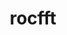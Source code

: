 ---
title: "rocfft"
layout: cache
categories: [package, develop]
meta: {"compilers": ["gcc@11.4.0", "gcc@13.2.0"], "num_specs": 48, "num_specs_by_stack": {"e4s": 19, "ml-linux-x86_64-rocm": 29, "root": 48}, "oss": ["ubuntu22.04", "ubuntu24.04"], "platforms": ["linux"], "stacks": ["e4s", "ml-linux-x86_64-rocm", "root"], "targets": ["x86_64_v3"], "versions": ["6.1.2", "6.3.3"]}
spec_details: [{"compiler": "gcc@13.2.0", "hash": "2jv6szmu3ox2saz2lkvotrhqzxe3mjbp", "os": "ubuntu24.04", "platform": "linux", "size": "-", "stacks": ["ml-linux-x86_64-rocm", "root"], "target": "x86_64_v3", "variants": ["amdgpu_target:=gfx90a", "amdgpu_target_sram_ecc:=auto", "~asan", "build_system=cmake", "build_type=Release", "generator=make", "~ipo", "patches:=0f79d30"], "versions": ["6.1.2"]}, {"compiler": "gcc@13.2.0", "hash": "2jxpedltf636v5wbzw6c6n4b35ktjtyx", "os": "ubuntu24.04", "platform": "linux", "size": "-", "stacks": ["ml-linux-x86_64-rocm", "root"], "target": "x86_64_v3", "variants": ["amdgpu_target:=gfx90a", "amdgpu_target_sram_ecc:=auto", "~asan", "build_system=cmake", "build_type=Release", "generator=make", "~ipo", "patches:=2257289"], "versions": ["6.3.3"]}, {"compiler": "gcc@11.4.0", "hash": "5dngxtrk23z4k55erpy6uxgjnoiifs2j", "os": "ubuntu22.04", "platform": "linux", "size": "-", "stacks": ["e4s", "root"], "target": "x86_64_v3", "variants": ["amdgpu_target:=auto", "amdgpu_target_sram_ecc:=auto", "~asan", "build_system=cmake", "build_type=Release", "generator=make", "~ipo", "patches:=2257289"], "versions": ["6.3.3"]}, {"compiler": "gcc@11.4.0", "hash": "5nuzrg4kljqfog4ruxybyf4mgyxkrga6", "os": "ubuntu22.04", "platform": "linux", "size": "-", "stacks": ["e4s", "root"], "target": "x86_64_v3", "variants": ["amdgpu_target:=auto", "amdgpu_target_sram_ecc:=auto", "~asan", "build_system=cmake", "build_type=Release", "generator=make", "~ipo", "patches:=2257289"], "versions": ["6.3.3"]}, {"compiler": "gcc@11.4.0", "hash": "5ophxwvlnscrexmi6pc42h74kq6riazu", "os": "ubuntu22.04", "platform": "linux", "size": "-", "stacks": ["e4s", "root"], "target": "x86_64_v3", "variants": ["amdgpu_target:=auto", "amdgpu_target_sram_ecc:=auto", "~asan", "build_system=cmake", "build_type=Release", "generator=make", "~ipo", "patches:=2257289"], "versions": ["6.3.3"]}, {"compiler": "gcc@11.4.0", "hash": "6bvkjt7s67tjeeemgtljr3j7s2bqhdhs", "os": "ubuntu22.04", "platform": "linux", "size": "-", "stacks": ["e4s", "root"], "target": "x86_64_v3", "variants": ["amdgpu_target:=auto", "amdgpu_target_sram_ecc:=auto", "~asan", "build_system=cmake", "build_type=Release", "generator=make", "~ipo", "patches:=2257289"], "versions": ["6.3.3"]}, {"compiler": "gcc@13.2.0", "hash": "6uwnbn5k3twnkjuokmyyn67loprnvfzi", "os": "ubuntu24.04", "platform": "linux", "size": "-", "stacks": ["ml-linux-x86_64-rocm", "root"], "target": "x86_64_v3", "variants": ["amdgpu_target:=gfx90a", "amdgpu_target_sram_ecc:=auto", "~asan", "build_system=cmake", "build_type=Release", "generator=make", "~ipo", "patches:=0f79d30"], "versions": ["6.1.2"]}, {"compiler": "gcc@13.2.0", "hash": "6vqdivejaf7vjgbadh26m664pypiqqst", "os": "ubuntu24.04", "platform": "linux", "size": "-", "stacks": ["ml-linux-x86_64-rocm", "root"], "target": "x86_64_v3", "variants": ["amdgpu_target:=gfx90a", "amdgpu_target_sram_ecc:=auto", "~asan", "build_system=cmake", "build_type=Release", "generator=make", "~ipo", "patches:=0f79d30"], "versions": ["6.1.2"]}, {"compiler": "gcc@11.4.0", "hash": "72ioc4vym5ar4orihgxlpm57ttfytpf6", "os": "ubuntu22.04", "platform": "linux", "size": "-", "stacks": ["e4s", "root"], "target": "x86_64_v3", "variants": ["amdgpu_target:=auto", "amdgpu_target_sram_ecc:=auto", "~asan", "build_system=cmake", "build_type=Release", "generator=make", "~ipo", "patches:=2257289"], "versions": ["6.3.3"]}, {"compiler": "gcc@13.2.0", "hash": "atwq5ni6anrbgldpikidqcut265f5wfw", "os": "ubuntu24.04", "platform": "linux", "size": "-", "stacks": ["ml-linux-x86_64-rocm", "root"], "target": "x86_64_v3", "variants": ["amdgpu_target:=gfx90a", "amdgpu_target_sram_ecc:=auto", "~asan", "build_system=cmake", "build_type=Release", "generator=make", "~ipo", "patches:=0f79d30"], "versions": ["6.1.2"]}, {"compiler": "gcc@13.2.0", "hash": "au42hpwwpx62w7g62m5m3emnn7sphrfu", "os": "ubuntu24.04", "platform": "linux", "size": "-", "stacks": ["ml-linux-x86_64-rocm", "root"], "target": "x86_64_v3", "variants": ["amdgpu_target:=gfx90a", "amdgpu_target_sram_ecc:=auto", "~asan", "build_system=cmake", "build_type=Release", "generator=make", "~ipo", "patches:=0f79d30"], "versions": ["6.1.2"]}, {"compiler": "gcc@13.2.0", "hash": "bh2i637wdenjkm5phdsccpd6bqdsw7vs", "os": "ubuntu24.04", "platform": "linux", "size": "-", "stacks": ["ml-linux-x86_64-rocm", "root"], "target": "x86_64_v3", "variants": ["amdgpu_target:=gfx90a", "amdgpu_target_sram_ecc:=auto", "~asan", "build_system=cmake", "build_type=Release", "generator=make", "~ipo", "patches:=0f79d30"], "versions": ["6.1.2"]}, {"compiler": "gcc@11.4.0", "hash": "buszwg5xguco4o6wlsgzpjf7zt57gawo", "os": "ubuntu22.04", "platform": "linux", "size": "-", "stacks": ["e4s", "root"], "target": "x86_64_v3", "variants": ["amdgpu_target:=auto", "amdgpu_target_sram_ecc:=auto", "~asan", "build_system=cmake", "build_type=Release", "generator=make", "~ipo", "patches:=2257289"], "versions": ["6.3.3"]}, {"compiler": "gcc@13.2.0", "hash": "bx7zw5ikcybf4qwvpxddhwpyqvj3vdx5", "os": "ubuntu24.04", "platform": "linux", "size": "-", "stacks": ["ml-linux-x86_64-rocm", "root"], "target": "x86_64_v3", "variants": ["amdgpu_target:=gfx90a", "amdgpu_target_sram_ecc:=auto", "~asan", "build_system=cmake", "build_type=Release", "generator=make", "~ipo", "patches:=2257289"], "versions": ["6.3.3"]}, {"compiler": "gcc@13.2.0", "hash": "cn4iaejjpl3krivik2ajb2zgmurqsbma", "os": "ubuntu24.04", "platform": "linux", "size": "-", "stacks": ["ml-linux-x86_64-rocm", "root"], "target": "x86_64_v3", "variants": ["amdgpu_target:=gfx90a", "amdgpu_target_sram_ecc:=auto", "~asan", "build_system=cmake", "build_type=Release", "generator=make", "~ipo", "patches:=2257289"], "versions": ["6.3.3"]}, {"compiler": "gcc@13.2.0", "hash": "cymg3pkjxlkmkocwemqm6zugz3sw2dzw", "os": "ubuntu24.04", "platform": "linux", "size": "-", "stacks": ["ml-linux-x86_64-rocm", "root"], "target": "x86_64_v3", "variants": ["amdgpu_target:=gfx90a", "amdgpu_target_sram_ecc:=auto", "~asan", "build_system=cmake", "build_type=Release", "generator=make", "~ipo", "patches:=2257289"], "versions": ["6.3.3"]}, {"compiler": "gcc@13.2.0", "hash": "ehngzsuytznkva6uhrxl5binhpopq77r", "os": "ubuntu24.04", "platform": "linux", "size": "-", "stacks": ["ml-linux-x86_64-rocm", "root"], "target": "x86_64_v3", "variants": ["amdgpu_target:=gfx90a", "amdgpu_target_sram_ecc:=auto", "~asan", "build_system=cmake", "build_type=Release", "generator=make", "~ipo", "patches:=0f79d30"], "versions": ["6.1.2"]}, {"compiler": "gcc@13.2.0", "hash": "f3ol4vgq52utcixs432fwllln6e7bvxi", "os": "ubuntu24.04", "platform": "linux", "size": "-", "stacks": ["ml-linux-x86_64-rocm", "root"], "target": "x86_64_v3", "variants": ["amdgpu_target:=gfx90a", "amdgpu_target_sram_ecc:=auto", "~asan", "build_system=cmake", "build_type=Release", "generator=make", "~ipo", "patches:=2257289"], "versions": ["6.3.3"]}, {"compiler": "gcc@13.2.0", "hash": "fk6wbiftbilmvcljdrbrgzpdya535oj7", "os": "ubuntu24.04", "platform": "linux", "size": "-", "stacks": ["ml-linux-x86_64-rocm", "root"], "target": "x86_64_v3", "variants": ["amdgpu_target:=gfx90a", "amdgpu_target_sram_ecc:=auto", "~asan", "build_system=cmake", "build_type=Release", "generator=make", "~ipo", "patches:=0f79d30"], "versions": ["6.1.2"]}, {"compiler": "gcc@13.2.0", "hash": "gh4hgfrrqxttbl2shdpcekm5zyx46x6d", "os": "ubuntu24.04", "platform": "linux", "size": "-", "stacks": ["ml-linux-x86_64-rocm", "root"], "target": "x86_64_v3", "variants": ["amdgpu_target:=gfx90a", "amdgpu_target_sram_ecc:=auto", "~asan", "build_system=cmake", "build_type=Release", "generator=make", "~ipo", "patches:=0f79d30"], "versions": ["6.1.2"]}, {"compiler": "gcc@13.2.0", "hash": "ghsr5umxwz2qu4f7zi5wlr77zkno4lhm", "os": "ubuntu24.04", "platform": "linux", "size": "-", "stacks": ["ml-linux-x86_64-rocm", "root"], "target": "x86_64_v3", "variants": ["amdgpu_target:=gfx90a", "amdgpu_target_sram_ecc:=auto", "~asan", "build_system=cmake", "build_type=Release", "generator=make", "~ipo", "patches:=0f79d30"], "versions": ["6.1.2"]}, {"compiler": "gcc@13.2.0", "hash": "hrzlkg6nebbs74f2j2wcdc2surhfg5ep", "os": "ubuntu24.04", "platform": "linux", "size": "-", "stacks": ["ml-linux-x86_64-rocm", "root"], "target": "x86_64_v3", "variants": ["amdgpu_target:=gfx90a", "amdgpu_target_sram_ecc:=auto", "~asan", "build_system=cmake", "build_type=Release", "generator=make", "~ipo", "patches:=2257289"], "versions": ["6.3.3"]}, {"compiler": "gcc@13.2.0", "hash": "jrrortolbzvxjm7yuje3klx3dzrijc6u", "os": "ubuntu24.04", "platform": "linux", "size": "-", "stacks": ["ml-linux-x86_64-rocm", "root"], "target": "x86_64_v3", "variants": ["amdgpu_target:=gfx90a", "amdgpu_target_sram_ecc:=auto", "~asan", "build_system=cmake", "build_type=Release", "generator=make", "~ipo", "patches:=0f79d30"], "versions": ["6.1.2"]}, {"compiler": "gcc@11.4.0", "hash": "l6pnvxakf7eicfqs63xzimxwqcfykxb5", "os": "ubuntu22.04", "platform": "linux", "size": "-", "stacks": ["e4s", "root"], "target": "x86_64_v3", "variants": ["amdgpu_target:=auto", "amdgpu_target_sram_ecc:=auto", "~asan", "build_system=cmake", "build_type=Release", "generator=make", "~ipo", "patches:=2257289"], "versions": ["6.3.3"]}, {"compiler": "gcc@11.4.0", "hash": "lrsorgp4qoxz7jxt7f36gatoxvtwt7wf", "os": "ubuntu22.04", "platform": "linux", "size": "-", "stacks": ["e4s", "root"], "target": "x86_64_v3", "variants": ["amdgpu_target:=auto", "amdgpu_target_sram_ecc:=auto", "~asan", "build_system=cmake", "build_type=Release", "generator=make", "~ipo", "patches:=2257289"], "versions": ["6.3.3"]}, {"compiler": "gcc@11.4.0", "hash": "lyuf67yw6phujerbxeu6dmp4uolak7qo", "os": "ubuntu22.04", "platform": "linux", "size": "-", "stacks": ["e4s", "root"], "target": "x86_64_v3", "variants": ["amdgpu_target:=auto", "amdgpu_target_sram_ecc:=auto", "~asan", "build_system=cmake", "build_type=Release", "generator=make", "~ipo", "patches:=2257289"], "versions": ["6.3.3"]}, {"compiler": "gcc@13.2.0", "hash": "m5gapdyjmxojhxeydhd2m5raga5uwzxf", "os": "ubuntu24.04", "platform": "linux", "size": "-", "stacks": ["ml-linux-x86_64-rocm", "root"], "target": "x86_64_v3", "variants": ["amdgpu_target:=gfx90a", "amdgpu_target_sram_ecc:=auto", "~asan", "build_system=cmake", "build_type=Release", "generator=make", "~ipo", "patches:=2257289"], "versions": ["6.3.3"]}, {"compiler": "gcc@11.4.0", "hash": "nd5czyewwasqlhvb2vy34lcxyyrcupbu", "os": "ubuntu22.04", "platform": "linux", "size": "-", "stacks": ["e4s", "root"], "target": "x86_64_v3", "variants": ["amdgpu_target:=auto", "amdgpu_target_sram_ecc:=auto", "~asan", "build_system=cmake", "build_type=Release", "generator=make", "~ipo", "patches:=2257289"], "versions": ["6.3.3"]}, {"compiler": "gcc@13.2.0", "hash": "opxod5og5ztrbfky76uzpyckdtvcjwjb", "os": "ubuntu24.04", "platform": "linux", "size": "-", "stacks": ["ml-linux-x86_64-rocm", "root"], "target": "x86_64_v3", "variants": ["amdgpu_target:=gfx90a", "amdgpu_target_sram_ecc:=auto", "~asan", "build_system=cmake", "build_type=Release", "generator=make", "~ipo", "patches:=0f79d30"], "versions": ["6.1.2"]}, {"compiler": "gcc@11.4.0", "hash": "p744n2gne4vc335rojlmxac6ycx7alfo", "os": "ubuntu22.04", "platform": "linux", "size": "-", "stacks": ["e4s", "root"], "target": "x86_64_v3", "variants": ["amdgpu_target:=auto", "amdgpu_target_sram_ecc:=auto", "~asan", "build_system=cmake", "build_type=Release", "generator=make", "~ipo", "patches:=2257289"], "versions": ["6.3.3"]}, {"compiler": "gcc@11.4.0", "hash": "p7w3wxlpu3un6srkzwo7wc3n2p5v6ids", "os": "ubuntu22.04", "platform": "linux", "size": "-", "stacks": ["e4s", "root"], "target": "x86_64_v3", "variants": ["amdgpu_target:=auto", "amdgpu_target_sram_ecc:=auto", "~asan", "build_system=cmake", "build_type=Release", "generator=make", "~ipo", "patches:=2257289"], "versions": ["6.3.3"]}, {"compiler": "gcc@13.2.0", "hash": "pxtoak7kk7cwupazu7kmixcsmbyks4pp", "os": "ubuntu24.04", "platform": "linux", "size": "-", "stacks": ["ml-linux-x86_64-rocm", "root"], "target": "x86_64_v3", "variants": ["amdgpu_target:=gfx90a", "amdgpu_target_sram_ecc:=auto", "~asan", "build_system=cmake", "build_type=Release", "generator=make", "~ipo", "patches:=0f79d30"], "versions": ["6.1.2"]}, {"compiler": "gcc@11.4.0", "hash": "razo5buire4avp6l2zrindihzgckz55y", "os": "ubuntu22.04", "platform": "linux", "size": "-", "stacks": ["e4s", "root"], "target": "x86_64_v3", "variants": ["amdgpu_target:=auto", "amdgpu_target_sram_ecc:=auto", "~asan", "build_system=cmake", "build_type=Release", "generator=make", "~ipo", "patches:=2257289"], "versions": ["6.3.3"]}, {"compiler": "gcc@13.2.0", "hash": "taozzkqkmsiaqpglsr2t4dffpennt3qj", "os": "ubuntu24.04", "platform": "linux", "size": "-", "stacks": ["ml-linux-x86_64-rocm", "root"], "target": "x86_64_v3", "variants": ["amdgpu_target:=gfx90a", "amdgpu_target_sram_ecc:=auto", "~asan", "build_system=cmake", "build_type=Release", "generator=make", "~ipo", "patches:=2257289"], "versions": ["6.3.3"]}, {"compiler": "gcc@11.4.0", "hash": "tkeoe5oawsi3gwj2ifdr5o5es573kpy2", "os": "ubuntu22.04", "platform": "linux", "size": "-", "stacks": ["e4s", "root"], "target": "x86_64_v3", "variants": ["amdgpu_target:=auto", "amdgpu_target_sram_ecc:=auto", "~asan", "build_system=cmake", "build_type=Release", "generator=make", "~ipo", "patches:=2257289"], "versions": ["6.3.3"]}, {"compiler": "gcc@11.4.0", "hash": "tndup6rusn2qzxiaienurvmidqpc25k4", "os": "ubuntu22.04", "platform": "linux", "size": "-", "stacks": ["e4s", "root"], "target": "x86_64_v3", "variants": ["amdgpu_target:=auto", "amdgpu_target_sram_ecc:=auto", "~asan", "build_system=cmake", "build_type=Release", "generator=make", "~ipo", "patches:=2257289"], "versions": ["6.3.3"]}, {"compiler": "gcc@13.2.0", "hash": "ujtwp5a5g5dxo7zhueudk4gvjulvusob", "os": "ubuntu24.04", "platform": "linux", "size": "-", "stacks": ["ml-linux-x86_64-rocm", "root"], "target": "x86_64_v3", "variants": ["amdgpu_target:=gfx90a", "amdgpu_target_sram_ecc:=auto", "~asan", "build_system=cmake", "build_type=Release", "generator=make", "~ipo", "patches:=0f79d30"], "versions": ["6.1.2"]}, {"compiler": "gcc@13.2.0", "hash": "ukvwhfyr7hhjkv443vsx5ibasvwbgd6s", "os": "ubuntu24.04", "platform": "linux", "size": "-", "stacks": ["ml-linux-x86_64-rocm", "root"], "target": "x86_64_v3", "variants": ["amdgpu_target:=gfx90a", "amdgpu_target_sram_ecc:=auto", "~asan", "build_system=cmake", "build_type=Release", "generator=make", "~ipo", "patches:=2257289"], "versions": ["6.3.3"]}, {"compiler": "gcc@13.2.0", "hash": "urssf6c6lckupxohzi57mi5ugiz4i4b5", "os": "ubuntu24.04", "platform": "linux", "size": "-", "stacks": ["ml-linux-x86_64-rocm", "root"], "target": "x86_64_v3", "variants": ["amdgpu_target:=gfx90a", "amdgpu_target_sram_ecc:=auto", "~asan", "build_system=cmake", "build_type=Release", "generator=make", "~ipo", "patches:=2257289"], "versions": ["6.3.3"]}, {"compiler": "gcc@11.4.0", "hash": "uxqfgo44brosdf7parg4gmbc3zli2753", "os": "ubuntu22.04", "platform": "linux", "size": "-", "stacks": ["e4s", "root"], "target": "x86_64_v3", "variants": ["amdgpu_target:=auto", "amdgpu_target_sram_ecc:=auto", "~asan", "build_system=cmake", "build_type=Release", "generator=make", "~ipo", "patches:=2257289"], "versions": ["6.3.3"]}, {"compiler": "gcc@11.4.0", "hash": "vzy3gbs2velsy26fvuhdknilhgvgla3m", "os": "ubuntu22.04", "platform": "linux", "size": "-", "stacks": ["e4s", "root"], "target": "x86_64_v3", "variants": ["amdgpu_target:=auto", "amdgpu_target_sram_ecc:=auto", "~asan", "build_system=cmake", "build_type=Release", "generator=make", "~ipo", "patches:=2257289"], "versions": ["6.3.3"]}, {"compiler": "gcc@13.2.0", "hash": "w4rwhazk66kbbv3qet2kgh7r7us32zgy", "os": "ubuntu24.04", "platform": "linux", "size": "-", "stacks": ["ml-linux-x86_64-rocm", "root"], "target": "x86_64_v3", "variants": ["amdgpu_target:=gfx90a", "amdgpu_target_sram_ecc:=auto", "~asan", "build_system=cmake", "build_type=Release", "generator=make", "~ipo", "patches:=2257289"], "versions": ["6.3.3"]}, {"compiler": "gcc@11.4.0", "hash": "whr7piqud2tjfvew4pmirlsbuzicr7nq", "os": "ubuntu22.04", "platform": "linux", "size": "-", "stacks": ["e4s", "root"], "target": "x86_64_v3", "variants": ["amdgpu_target:=auto", "amdgpu_target_sram_ecc:=auto", "~asan", "build_system=cmake", "build_type=Release", "generator=make", "~ipo", "patches:=2257289"], "versions": ["6.3.3"]}, {"compiler": "gcc@13.2.0", "hash": "xdzpe3c2w2kvprxvuebbupj4v3euhlvu", "os": "ubuntu24.04", "platform": "linux", "size": "-", "stacks": ["ml-linux-x86_64-rocm", "root"], "target": "x86_64_v3", "variants": ["amdgpu_target:=gfx90a", "amdgpu_target_sram_ecc:=auto", "~asan", "build_system=cmake", "build_type=Release", "generator=make", "~ipo", "patches:=0f79d30"], "versions": ["6.1.2"]}, {"compiler": "gcc@13.2.0", "hash": "xrjqiopaso7czmoaukl76n7ibevlhpe5", "os": "ubuntu24.04", "platform": "linux", "size": "-", "stacks": ["ml-linux-x86_64-rocm", "root"], "target": "x86_64_v3", "variants": ["amdgpu_target:=gfx90a", "amdgpu_target_sram_ecc:=auto", "~asan", "build_system=cmake", "build_type=Release", "generator=make", "~ipo", "patches:=0f79d30"], "versions": ["6.1.2"]}, {"compiler": "gcc@13.2.0", "hash": "xxmbzwjoqslcvfi3kxkan5s7xzctj5ni", "os": "ubuntu24.04", "platform": "linux", "size": "-", "stacks": ["ml-linux-x86_64-rocm", "root"], "target": "x86_64_v3", "variants": ["amdgpu_target:=gfx90a", "amdgpu_target_sram_ecc:=auto", "~asan", "build_system=cmake", "build_type=Release", "generator=make", "~ipo", "patches:=0f79d30"], "versions": ["6.1.2"]}, {"compiler": "gcc@11.4.0", "hash": "yml3hkh6hm2vpqjjwlki2wokpfnea3b5", "os": "ubuntu22.04", "platform": "linux", "size": "-", "stacks": ["e4s", "root"], "target": "x86_64_v3", "variants": ["amdgpu_target:=auto", "amdgpu_target_sram_ecc:=auto", "~asan", "build_system=cmake", "build_type=Release", "generator=make", "~ipo", "patches:=2257289"], "versions": ["6.3.3"]}, {"compiler": "gcc@13.2.0", "hash": "zh5zw66et47qgdcobw54x3n3ehv5xvm3", "os": "ubuntu24.04", "platform": "linux", "size": "-", "stacks": ["ml-linux-x86_64-rocm", "root"], "target": "x86_64_v3", "variants": ["amdgpu_target:=gfx90a", "amdgpu_target_sram_ecc:=auto", "~asan", "build_system=cmake", "build_type=Release", "generator=make", "~ipo", "patches:=2257289"], "versions": ["6.3.3"]}]
---